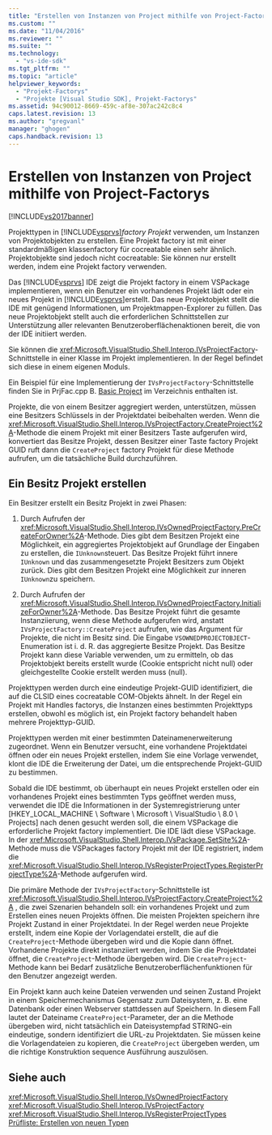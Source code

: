 ```yaml
---
title: "Erstellen von Instanzen von Project mithilfe von Project-Factorys | Microsoft Docs"
ms.custom: ""
ms.date: "11/04/2016"
ms.reviewer: ""
ms.suite: ""
ms.technology: 
  - "vs-ide-sdk"
ms.tgt_pltfrm: ""
ms.topic: "article"
helpviewer_keywords: 
  - "Projekt-Factorys"
  - "Projekte [Visual Studio SDK], Projekt-Factorys"
ms.assetid: 94c90012-8669-459c-af8e-307ac242c8c4
caps.latest.revision: 13
ms.author: "gregvanl"
manager: "ghogen"
caps.handback.revision: 13
---
```

# Erstellen von Instanzen von Project mithilfe von Project-Factorys
[!INCLUDE[vs2017banner](../../code-quality/includes/vs2017banner.md)]

Projekttypen in [!INCLUDE[vsprvs](../../code-quality/includes/vsprvs_md.md)]*factory Projekt* verwenden, um Instanzen von Projektobjekten zu erstellen.  Eine Projekt factory ist mit einer standardmäßigen klassenfactory für cocreatable einen sehr ähnlich.  Projektobjekte sind jedoch nicht cocreatable: Sie können nur erstellt werden, indem eine Projekt factory verwenden.  
  
 Das [!INCLUDE[vsprvs](../../code-quality/includes/vsprvs_md.md)] IDE zeigt die Projekt factory in einem VSPackage implementieren, wenn ein Benutzer ein vorhandenes Projekt lädt oder ein neues Projekt in [!INCLUDE[vsprvs](../../code-quality/includes/vsprvs_md.md)]erstellt.  Das neue Projektobjekt stellt die IDE mit genügend Informationen, um Projektmappen\-Explorer zu füllen.  Das neue Projektobjekt stellt auch die erforderlichen Schnittstellen zur Unterstützung aller relevanten Benutzeroberflächenaktionen bereit, die von der IDE initiiert werden.  
  
 Sie können die <xref:Microsoft.VisualStudio.Shell.Interop.IVsProjectFactory>\-Schnittstelle in einer Klasse im Projekt implementieren.  In der Regel befindet sich diese in einem eigenen Moduls.  
  
 Ein Beispiel für eine Implementierung der `IVsProjectFactory`\-Schnittstelle finden Sie in PrjFac.cpp B. [Basic Project](http://msdn.microsoft.com/de-de/385fd2a3-d9f1-4808-87c2-a3f05a91fc36) im Verzeichnis enthalten ist.  
  
 Projekte, die von einem Besitzer aggregiert werden, unterstützen, müssen eine Besitzers Schlüssels in der Projektdatei beibehalten werden.  Wenn die <xref:Microsoft.VisualStudio.Shell.Interop.IVsProjectFactory.CreateProject%2A>\-Methode die einem Projekt mit einer Besitzers Taste aufgerufen wird, konvertiert das Besitze Projekt, dessen Besitzer einer Taste factory Projekt GUID ruft dann die `CreateProject` factory Projekt für diese Methode aufrufen, um die tatsächliche Build durchzuführen.  
  
## Ein Besitz Projekt erstellen  
 Ein Besitzer erstellt ein Besitz Projekt in zwei Phasen:  
  
1.  Durch Aufrufen der <xref:Microsoft.VisualStudio.Shell.Interop.IVsOwnedProjectFactory.PreCreateForOwner%2A>\-Methode.  Dies gibt dem Besitzen Projekt eine Möglichkeit, ein aggregiertes Projektobjekt auf Grundlage der Eingaben zu erstellen, die `IUnknown`steuert.  Das Besitze Projekt führt innere `IUnknown` und das zusammengesetzte Projekt Besitzers zum Objekt zurück.  Dies gibt dem Besitzen Projekt eine Möglichkeit zur inneren `IUnknown`zu speichern.  
  
2.  Durch Aufrufen der <xref:Microsoft.VisualStudio.Shell.Interop.IVsOwnedProjectFactory.InitializeForOwner%2A>\-Methode.  Das Besitze Projekt führt die gesamte Instanziierung, wenn diese Methode aufgerufen wird, anstatt `IVsProjectFactory::CreateProject` aufrufen, wie das Argument für Projekte, die nicht im Besitz sind.  Die Eingabe `VSOWNEDPROJECTOBJECT`\-Enumeration ist i. d. R. das aggregierte Besitze Projekt.  Das Besitze Projekt kann diese Variable verwenden, um zu ermitteln, ob das Projektobjekt bereits erstellt wurde \(Cookie entspricht nicht null\) oder gleichgestellte Cookie erstellt werden muss \(null\).  
  
 Projekttypen werden durch eine eindeutige Projekt\-GUID identifiziert, die auf die CLSID eines cocreatable COM\-Objekts ähnelt.  In der Regel ein Projekt mit Handles factorys, die Instanzen eines bestimmten Projekttyps erstellen, obwohl es möglich ist, ein Projekt factory behandelt haben mehrere Projekttyp\-GUID.  
  
 Projekttypen werden mit einer bestimmten Dateinamenerweiterung zugeordnet.  Wenn ein Benutzer versucht, eine vorhandene Projektdatei öffnen oder ein neues Projekt erstellen, indem Sie eine Vorlage verwendet, klont die IDE die Erweiterung der Datei, um die entsprechende Projekt\-GUID zu bestimmen.  
  
 Sobald die IDE bestimmt, ob überhaupt ein neues Projekt erstellen oder ein vorhandenes Projekt eines bestimmten Typs geöffnet werden muss, verwendet die IDE die Informationen in der Systemregistrierung unter \[HKEY\_LOCAL\_MACHINE \\ Software \\ Microsoft \\ VisualStudio \\ 8.0 \\ Projects\] nach denen gesucht werden soll, die einem VSPackage die erforderliche Projekt factory implementiert.  Die IDE lädt diese VSPackage.  In der <xref:Microsoft.VisualStudio.Shell.Interop.IVsPackage.SetSite%2A>\-Methode muss die VSPackages factory Projekt mit der IDE registriert, indem die <xref:Microsoft.VisualStudio.Shell.Interop.IVsRegisterProjectTypes.RegisterProjectType%2A>\-Methode aufgerufen wird.  
  
 Die primäre Methode der `IVsProjectFactory`\-Schnittstelle ist <xref:Microsoft.VisualStudio.Shell.Interop.IVsProjectFactory.CreateProject%2A> , die zwei Szenarien behandeln soll: ein vorhandenes Projekt und zum Erstellen eines neuen Projekts öffnen.  Die meisten Projekten speichern ihre Projekt Zustand in einer Projektdatei.  In der Regel werden neue Projekte erstellt, indem eine Kopie der Vorlagendatei erstellt, die auf die `CreateProject`\-Methode übergeben wird und die Kopie dann öffnet.  Vorhandene Projekte direkt instanziiert werden, indem Sie die Projektdatei öffnet, die `CreateProject`\-Methode übergeben wird.  Die `CreateProject`\-Methode kann bei Bedarf zusätzliche Benutzeroberflächenfunktionen für den Benutzer angezeigt werden.  
  
 Ein Projekt kann auch keine Dateien verwenden und seinen Zustand Projekt in einem Speichermechanismus Gegensatz zum Dateisystem, z. B. eine Datenbank oder einen Webserver stattdessen auf Speichern.  In diesem Fall lautet der Dateiname `CreateProject`\-Parameter, der an die Methode übergeben wird, nicht tatsächlich ein Dateisystempfad STRING\-ein eindeutige, sondern identifiziert die URL\-zu Projektdaten.  Sie müssen keine die Vorlagendateien zu kopieren, die `CreateProject` übergeben werden, um die richtige Konstruktion sequence Ausführung auszulösen.  
  
## Siehe auch  
 <xref:Microsoft.VisualStudio.Shell.Interop.IVsOwnedProjectFactory>   
 <xref:Microsoft.VisualStudio.Shell.Interop.IVsProjectFactory>   
 <xref:Microsoft.VisualStudio.Shell.Interop.IVsRegisterProjectTypes>   
 [Prüfliste: Erstellen von neuen Typen](../../extensibility/internals/checklist-creating-new-project-types.md)